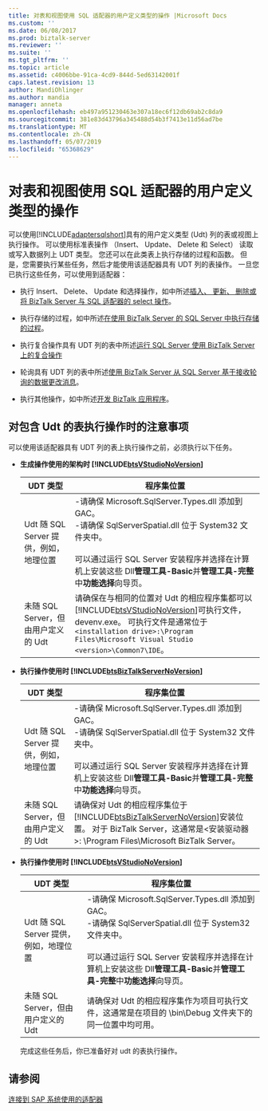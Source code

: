 ```yaml
---
title: 对表和视图使用 SQL 适配器的用户定义类型的操作 |Microsoft Docs
ms.custom: ''
ms.date: 06/08/2017
ms.prod: biztalk-server
ms.reviewer: ''
ms.suite: ''
ms.tgt_pltfrm: ''
ms.topic: article
ms.assetid: c4006bbe-91ca-4cd9-844d-5ed63142001f
caps.latest.revision: 13
author: MandiOhlinger
ms.author: mandia
manager: anneta
ms.openlocfilehash: eb497a951230463e307a18ec6f12db69ab2c8da9
ms.sourcegitcommit: 381e83d43796a345488d54b3f7413e11d56ad7be
ms.translationtype: MT
ms.contentlocale: zh-CN
ms.lasthandoff: 05/07/2019
ms.locfileid: "65368629"
---
```

# <a name="operations-on-tables-and-views-with-user-defined-types-using-the-sql-adapter"></a>对表和视图使用 SQL 适配器的用户定义类型的操作
可以使用[!INCLUDE[adaptersqlshort](../../includes/adaptersqlshort-md.md)]具有的用户定义类型 (Udt) 列的表或视图上执行操作。 可以使用标准表操作 （Insert、 Update、 Delete 和 Select） 读取或写入数据列上 UDT 类型。 您还可以在此类表上执行存储的过程和函数。 但是，您需要执行某些任务，然后才能使用该适配器具有 UDT 列的表操作。 一旦您已执行这些任务，可以使用到适配器：  

-   执行 Insert、 Delete、 Update 和选择操作，如中所述[插入、 更新、 删除或将 BizTalk Server 与 SQL 适配器的 select 操作](../../adapters-and-accelerators/adapter-sql/insert-update-delete-or-select-using-the-sql-adapter-in-biztalk-server.md)。  

-   执行存储的过程，如中所述[在使用 BizTalk Server 的 SQL Server 中执行存储的过程](../../adapters-and-accelerators/adapter-sql/execute-stored-procedures-in-sql-server-using-biztalk-server.md)。  

-   执行复合操作具有 UDT 列的表中所述[运行 SQL Server 使用 BizTalk Server 上的复合操作](../../adapters-and-accelerators/adapter-sql/run-composite-operations-on-sql-server-using-biztalk-server.md)  

-   轮询具有 UDT 列的表中所述[使用 BizTalk Server 从 SQL Server 基于接收轮询的数据更改消息](../../adapters-and-accelerators/adapter-sql/receive-polling-based-data-changed-messages-from-sql-server-using-biztalk.md)。  

-   执行其他操作，如中所述[开发 BizTalk 应用程序](../../core/develop-your-biztalk-applications.md)。  

## <a name="considerations-while-performing-operations-on-tables-with-udts"></a>对包含 Udt 的表执行操作时的注意事项  
 可以使用该适配器具有 UDT 列的表上执行操作之前，必须执行以下任务。  

- **生成操作使用的架构时 [!INCLUDE[btsVStudioNoVersion](../../includes/btsvstudionoversion-md.md)]**  


  |                       UDT 类型                        |                                                                                                                                                                        程序集位置                                                                                                                                                                        |
  |-------------------------------------------------------|----------------------------------------------------------------------------------------------------------------------------------------------------------------------------------------------------------------------------------------------------------------------------------------------------------------------------------------------------------------------|
  | Udt 随 SQL Server 提供，例如，地理位置  | -请确保 Microsoft.SqlServer.Types.dll 添加到 GAC。<br />-请确保 SqlServerSpatial.dll 位于 System32 文件夹中。<br /><br /> 可以通过运行 SQL Server 安装程序并选择在计算机上安装这些 Dll**管理工具-Basic**并**管理工具-完整**中**功能选择**向导页。 |
  | 未随 SQL Server，但由用户定义的 Udt |                      请确保在与相同的位置对 Udt 的相应程序集都可以[!INCLUDE[btsVStudioNoVersion](../../includes/btsvstudionoversion-md.md)]可执行文件，devenv.exe。 可执行文件是通常位于`<installation drive>:\Program Files\Microsoft Visual Studio <version>\Common7\IDE`。                      |


- **执行操作使用时 [!INCLUDE[btsBizTalkServerNoVersion](../../includes/btsbiztalkservernoversion-md.md)]**  


  |                       UDT 类型                        |                                                                                                                                                                        程序集位置                                                                                                                                                                        |
  |-------------------------------------------------------|----------------------------------------------------------------------------------------------------------------------------------------------------------------------------------------------------------------------------------------------------------------------------------------------------------------------------------------------------------------------|
  | Udt 随 SQL Server 提供，例如，地理位置  | -请确保 Microsoft.SqlServer.Types.dll 添加到 GAC。<br />-请确保 SqlServerSpatial.dll 位于 System32 文件夹中。<br /><br /> 可以通过运行 SQL Server 安装程序并选择在计算机上安装这些 Dll**管理工具-Basic**并**管理工具-完整**中**功能选择**向导页。 |
  | 未随 SQL Server，但由用户定义的 Udt |                                     请确保对 Udt 的相应程序集位于[!INCLUDE[btsBizTalkServerNoVersion](../../includes/btsbiztalkservernoversion-md.md)]安装位置。 对于 BizTalk Server，这通常是\<安装驱动器\>: \Program Files\Microsoft BizTalk Server。                                      |


- **执行操作使用时 [!INCLUDE[btsVStudioNoVersion](../../includes/btsvstudionoversion-md.md)]**  

  |UDT 类型|程序集位置|  
  |--------------|----------------------------|  
  |Udt 随 SQL Server 提供，例如，地理位置|-请确保 Microsoft.SqlServer.Types.dll 添加到 GAC。<br />-请确保 SqlServerSpatial.dll 位于 System32 文件夹中。<br /><br /> 可以通过运行 SQL Server 安装程序并选择在计算机上安装这些 Dll**管理工具-Basic**并**管理工具-完整**中**功能选择**向导页。|  
  |未随 SQL Server，但由用户定义的 Udt|请确保对 Udt 的相应程序集作为项目可执行文件，这通常是在项目的 \bin\Debug 文件夹下的同一位置中均可用。|  

  完成这些任务后，你已准备好对 udt 的表执行操作。  

## <a name="see-also"></a>请参阅  
 [连接到 SAP 系统使用的适配器](../../adapters-and-accelerators/adapter-sap/connect-to-an-sap-system-using-the-adapter.md)